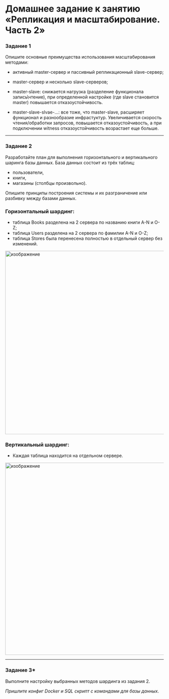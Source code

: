 # Домашнее задание к занятию «Репликация и масштабирование. Часть 2»

### Задание 1

Опишите основные преимущества использования масштабирования методами:

- активный master-сервер и пассивный репликационный slave-сервер; 
- master-сервер и несколько slave-серверов;

- master-slave: снижается нагрузка (разделение функционала запись\чтение), при определенной настройке (где slave становится master) повышается отказоустойчивость.

- master-slave-slvae-...: все тоже, что master-slave, расширяет функционал и разнообразие инфрастуктур. Увеличивается скорость чтения/обработки запросов, повышается отказоустойчивость, а при подключении witness отказоустойчивость возрастает еще больше.

---

### Задание 2


Разработайте план для выполнения горизонтального и вертикального шаринга базы данных. База данных состоит из трёх таблиц: 

- пользователи, 
- книги, 
- магазины (столбцы произвольно). 

Опишите принципы построения системы и их разграничение или разбивку между базами данных.

### Горизонтальный шардинг:

- таблица Books разделена на 2 сервера по названию книги A-N и O-Z;
- таблица Users разделена на 2 сервера по фамилии A-N и O-Z;
- таблица Stores была перенесена полностью в отдельный сервер без изменений.

<img width="581" alt="изображение" src="https://github.com/user-attachments/assets/516beb73-3445-4abf-b677-5d016decff03" />

### Вертикальный шардинг:

- Каждая таблица находится на отдельном сервере.

<img width="609" alt="изображение" src="https://github.com/user-attachments/assets/fe4bed38-fe74-468c-925d-e740e70aaee3" />

---
### Задание 3*

Выполните настройку выбранных методов шардинга из задания 2.

*Пришлите конфиг Docker и SQL скрипт с командами для базы данных*.
